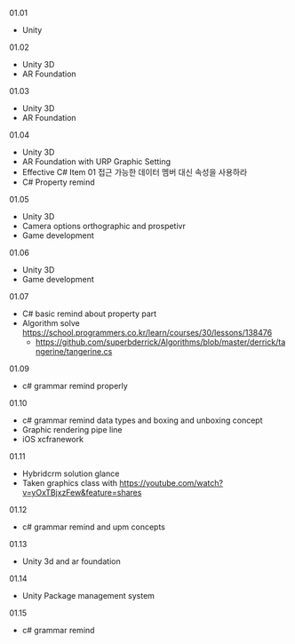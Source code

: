 01.01

- Unity

01.02

- Unity 3D
- AR Foundation 

01.03

- Unity 3D
- AR Foundation 

01.04

- Unity 3D
- AR Foundation with URP Graphic Setting
- Effective C# Item 01 접근 가능한 데이터 멤버 대신 속성을 사용하라
- C# Property remind

01.05

- Unity 3D
- Camera options orthographic and prospetivr
- Game development 

01.06

- Unity 3D
- Game development 

01.07

- C# basic remind about property part
- Algorithm solve https://school.programmers.co.kr/learn/courses/30/lessons/138476
  - https://github.com/superbderrick/Algorithms/blob/master/derrick/tangerine/tangerine.cs

01.09

- c# grammar remind properly 

 
01.10

- c# grammar remind data types and boxing and unboxing concept
- Graphic rendering pipe line
- iOS xcfranework


01.11

- Hybridcrm solution glance
- Taken graphics class with https://youtube.com/watch?v=yOxTBjxzFew&feature=shares

01.12
- c# grammar remind and upm concepts 

01.13

- Unity 3d and ar foundation 

01.14

- Unity Package management system

01.15

- c# grammar remind

